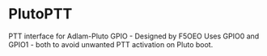 # PlutoPTT
PTT interface for Adlam-Pluto GPIO - Designed by F5OEO
Uses GPIO0 and GPIO1 - both to avoid unwanted PTT activation on Pluto boot.

